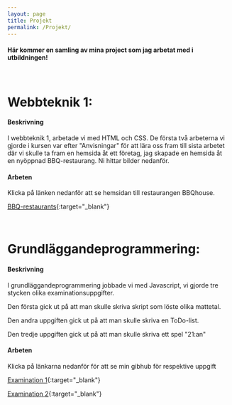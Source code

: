```yaml
---
layout: page
title: Projekt
permalink: /Projekt/
---
```



#### Här kommer en samling av mina project som jag arbetat med i utbildningen!

<br>

# Webbteknik 1:

#### Beskrivning
I webbteknik 1, arbetade vi med HTML och CSS. De första två arbeterna vi gjorde i kursen var efter "Anvisningar" för att lära oss fram till sista arbetet där vi 
skulle ta fram en hemsida åt ett företag, jag skapade en hemsida åt en nyöppnad BBQ-restaurang. Ni hittar bilder nedanför.

#### Arbeten

Klicka på länken nedanför att se hemsidan till restaurangen BBQhouse.

[BBQ-restaurants](../project/bbqhouse/start.html){:target="_blank"}

<br>

# Grundläggandeprogrammering:

#### Beskrivning

I grundläggandeprogrammering jobbade vi med Javascript, vi gjorde tre stycken olika examinationsuppgifter.

Den första gick ut på att man skulle skriva skript som löste olika mattetal.

Den andra uppgiften gick ut på att man skulle skriva en ToDo-list.

Den tredje uppgiften gick ut på att man skulle skriva ett spel "21:an"

#### Arbeten

Klicka på länkarna nedanför för att se min gibhub för respektive uppgift

[Examination 1](https://github.com/1dv021/fs222qi-examination-1){:target="_blank"}

[Examination 2](https://github.com/1dv021/fs222qi-examination-2){:target="_blank"}
